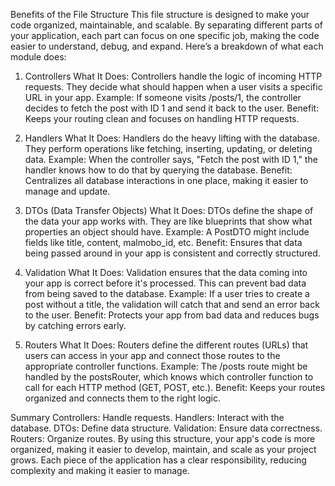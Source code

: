 Benefits of the File Structure
This file structure is designed to make your code organized, maintainable, and scalable. By separating different parts of your application, each part can focus on one specific job, making the code easier to understand, debug, and expand. Here’s a breakdown of what each module does:

1. Controllers
   What It Does: Controllers handle the logic of incoming HTTP requests. They decide what should happen when a user visits a specific URL in your app.
   Example: If someone visits /posts/1, the controller decides to fetch the post with ID 1 and send it back to the user.
   Benefit: Keeps your routing clean and focuses on handling HTTP requests.

2. Handlers
   What It Does: Handlers do the heavy lifting with the database. They perform operations like fetching, inserting, updating, or deleting data.
   Example: When the controller says, "Fetch the post with ID 1," the handler knows how to do that by querying the database.
   Benefit: Centralizes all database interactions in one place, making it easier to manage and update.

3. DTOs (Data Transfer Objects)
   What It Does: DTOs define the shape of the data your app works with. They are like blueprints that show what properties an object should have.
   Example: A PostDTO might include fields like title, content, malmobo_id, etc.
   Benefit: Ensures that data being passed around in your app is consistent and correctly structured.

4. Validation
   What It Does: Validation ensures that the data coming into your app is correct before it's processed. This can prevent bad data from being saved to the database.
   Example: If a user tries to create a post without a title, the validation will catch that and send an error back to the user.
   Benefit: Protects your app from bad data and reduces bugs by catching errors early.

5. Routers
   What It Does: Routers define the different routes (URLs) that users can access in your app and connect those routes to the appropriate controller functions.
   Example: The /posts route might be handled by the postsRouter, which knows which controller function to call for each HTTP method (GET, POST, etc.).
   Benefit: Keeps your routes organized and connects them to the right logic.

Summary
Controllers: Handle requests.
Handlers: Interact with the database.
DTOs: Define data structure.
Validation: Ensure data correctness.
Routers: Organize routes.
By using this structure, your app's code is more organized, making it easier to develop, maintain, and scale as your project grows. Each piece of the application has a clear responsibility, reducing complexity and making it easier to manage.
